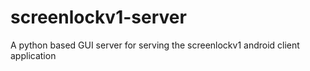 screenlockv1-server
===================

A python based GUI server for serving the screenlockv1 android client application
